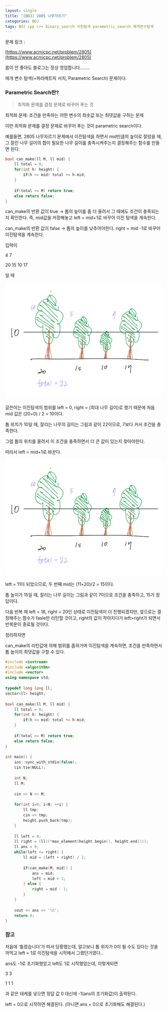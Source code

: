 ```yaml
---
layout: single
title: "[BOJ] 2805 나무자르기"
categories: BOJ
tags: BOJ cpp c++ binary_search 이진탐색 parametric_search 매개변수탐색
---
```

문제 링크 :

[https://www.acmicpc.net/problem/2805](https://www.acmicpc.net/problem/2805)

몸이 안 좋아도 블로그는 정상 영업합니다……..

매개 변수 탐색(=파라메트릭 서치, Parametric Search) 문제이다.

### Parametric Search란?

> 최적화 문제를 결정 문제로 바꾸어 푸는 것

최적화 문제: 조건을 만족하는 어떤 변수의 최솟값 또는 최댓값을 구하는 문제

이런 최적화 문제를 결정 문제로 바꾸어 푸는 것이 parametric search이다.

예를들면, 2805 나무자르기 문제에서 이진탐색을 하면서 mid만큼의 높이로 잘랐을 때, 그 잘린 나무 길이의 합이 필요한 나무 길이를 충족시켜주는지 결정해주는 함수를 만들면 된다.

```cpp
bool can_make(ll M, ll mid) {
    ll total = 0;
    for(int h: height) {
        if(h >= mid) total += h-mid;
    }

    if(total >= M) return true;
    else return false;
}
```

can_make의 반환 값이 true → 톱의 높이를 좀 더 올려서 그 때에도 조건이 충족되는지 확인한다. 즉, mid값을 저장해놓고  left = mid+1로 바꾸어 이진 탐색을 계속한다.

can_make의 반환 값이 false → 톱의 높이를 낮추어야한다. right = mid -1로 바꾸어 이진탐색을 계속한다.

입력이

4 7

20 15 10 17

일 때

![1657024192979](image/2022-07-05-boj-2805/1657024192979.png)

글쓴이는 이진탐색의 범위를 left = 0, right = (최대 나무 길이)로 했기 때문에 처음 mid 값은 (20+0) / 2 = 10이다.

톱 위치가 10일 때, 잘리는 나무의 길이는 그림과 같이 22이므로, 7보다 커서 조건을 충족한다.

그럼 톱의 위치를 올려서 이 조건을 충족하면서 더 큰 값이 있는지 찾아야한다.

따라서 left = mid+1로 바꾼다.

![1657024213941](image/2022-07-05-boj-2805/1657024213941.png)

left = 11이 되었으므로, 두 번째 mid는 (11+20)/2 = 15이다.

톱 높이가 15일 때, 잘리는 나무 길이는 그림과 같이 7이므로 조건을 충족하고, 15가 정답이다.

다음 반복 때 left = 16, right = 20인 상태로 이진탐색이 더 진행되겠지만, 앞으로는 결정해주는 함수가 fasle만 리턴할 것이고, right의 값이 작아지다가 left>right가 되면서 반복문이 종료될 것이다.

정리하자면

can_make의 리턴값에 의해 범위를 좁혀가며 이진탐색을 계속하면, 조건을 만족하면서 톱 높이의 최댓값을 구할 수 있다.

```cpp
#include <iostream>
#include <algorithm>
#include <vector>
using namespace std;

typedef long long ll;
vector<ll> height;

bool can_make(ll M, ll mid) {
    ll total = 0;
    for(int h: height) {
        if(h >= mid) total += h-mid;
    }

    if(total >= M) return true;
    else return false;
}

int main() {
    ios::sync_with_stdio(false);
    cin.tie(NULL);

    int N;
    ll M;

    cin >> N >> M;

    for(int i=0; i<N; ++i) {
        ll tmp;
        cin >> tmp;
        height.push_back(tmp);
    }

    ll left = 0;
    ll right = (ll)(*max_element(height.begin(), height.end()));
    ll ans = 0;
    while(left <= right) {
        ll mid = (left + right) / 2;

        if(can_make(M, mid)) {
            ans = mid;
            left = mid + 1;
        } else {
            right = mid - 1;
        }
    }

    cout << ans << '\n';
    return 0;
}
```

### 참고

처음에 ‘틀렸습니다’가 떠서 당황했는데, 알고보니 톱 위치가 0이 될 수도 있다는 것을 까먹고 left = 1로 이진탐색을 시작해서 그랬던거였다..

ans도 -1로 초기화했었고 left도 1로 시작했었는데, 이렇게되면

3 3

1 1 1

과 같은 테케를 넣으면 정답 값 0 대신에 -1(ans의 초기화값)이 출력된다.

left = 0으로 시작하면 해결된다. (아니면 ans = 0으로 초기화해도 해결된다.)
